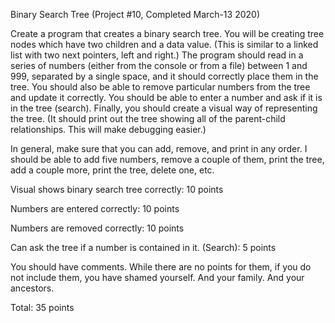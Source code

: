 Binary Search Tree (Project #10, Completed March-13 2020)

 

Create a program that creates a binary search tree. You will be creating tree nodes which have two children and a data value. (This is similar to a linked list with two next pointers, left and right.) The program should read in a series of numbers (either from the console or from a file) between 1 and 999, separated by a single space, and it should correctly place them in the tree. You should also be able to remove particular numbers from the tree and update it correctly. You should be able to enter a number and ask if it is in the tree (search). Finally, you should create a visual way of representing the tree. (It should print out the tree showing all of the parent-child relationships. This will make debugging easier.)

In general, make sure that you can add, remove, and print in any order. I should be able to add five numbers, remove a couple of them, print the tree, add a couple more, print the tree, delete one, etc.

Visual shows binary search tree correctly:  10 points

Numbers are entered correctly:  10 points

Numbers are removed correctly:  10 points

Can ask the tree if a number is contained in it. (Search): 5 points

You should have comments. While there are no points for them, if you do not include them, you have shamed yourself. And your family. And your ancestors.

Total: 35 points
